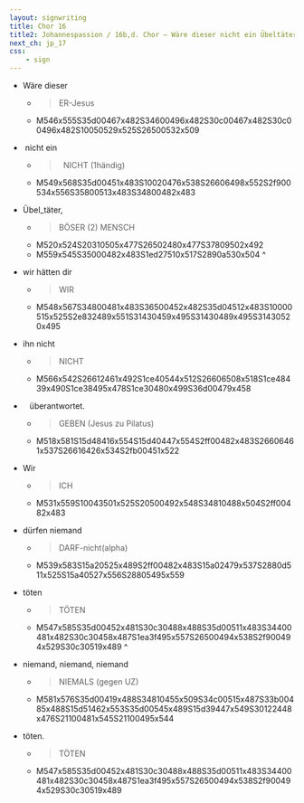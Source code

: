 ```yaml
---
layout: signwriting
title: Chor 16
title2: Johannespassion / 16b,d. Chor – Wäre dieser nicht ein Übeltäter
next_ch: jp_17
css:
    - sign
---
```


<!--
https://www.signbank.org/signpuddle2.0/searchword.php
https://www.sutton-signwriting.io/signmaker
-->

- Wäre dieser
    + > ER-Jesus  
    + M546x555S35d00467x482S34600496x482S30c00467x482S30c00496x482S10050529x525S26500532x509
-  nicht ein
    + >   NICHT (1händig)
    + M549x568S35d00451x483S10020476x538S26606498x552S2f900534x556S35800513x483S34800482x483
- Übel_täter,
    + > BÖSER (2) MENSCH
    + M520x524S20310505x477S26502480x477S37809502x492
    + M559x545S35000482x483S1ed27510x517S2890a530x504
^

- wir hätten dir
    + > WIR
    + M548x567S34800481x483S36500452x482S35d04512x483S10000515x525S2e832489x551S31430459x495S31430489x495S31430520x495
-  ihn nicht
    + > NICHT
    + M566x542S26612461x492S1ce40544x512S26606508x518S1ce48439x490S1ce38495x478S1ce30480x499S36d00479x458
-    überantwortet.
    + > GEBEN (Jesus zu Pilatus)
    + M518x581S15d48416x554S15d40447x554S2ff00482x483S26606461x537S26616426x534S2fb00451x522



<!-- 16d. Chor DGS-nah - Wir dürfen niemand töten  -->

- Wir 
    + > ICH 
    + M531x559S10043501x525S20500492x548S34810488x504S2ff00482x483
- dürfen niemand
    + > DARF-nicht(alpha) 
    + M539x583S15a20525x489S2ff00482x483S15a02479x537S2880d511x525S15a40527x556S28805495x559
- töten
    + > TÖTEN
    + M547x585S35d00452x481S30c30488x488S35d00511x483S34400481x482S30c30458x487S1ea3f495x557S26500494x538S2f900494x529S30c30519x489
^

- niemand, niemand, niemand 
    + > NIEMALS (gegen UZ)
    + M581x576S35d00419x488S34810455x509S34c00515x487S33b00485x488S15d51462x553S35d00545x489S15d39447x549S30122448x476S21100481x545S21100495x544
- töten.
    + > TÖTEN
    + M547x585S35d00452x481S30c30488x488S35d00511x483S34400481x482S30c30458x487S1ea3f495x557S26500494x538S2f900494x529S30c30519x489

